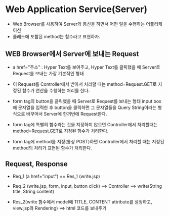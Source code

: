 # Web Application Service(Server)
* Web Browser를 사용하여 Server와 통신을 하면서 어떤 일을 수행하는 어플리케이션
* 클래스에 포함된 method는 함수라고 표현하자.

## WEB Browser에서 Server에 보내는 Request
* a href="주소" : Hyper Text를 보여주고, Hyper Text를 클릭했을 때
Server로 Request를 보내는 가장 기본적인 형태

* 이 Request를 Controller에서 받아서 처리할 때는
 method=Request.GET로 지정된 함수가 연산을 수행하는 처리를 한다.
 
 * form tag의 button을 클릭했을 때 Server로 Request를 보내는 형태
 input box에 문자열을 입력한 후 button을 클릭하면 그 문자열들을
 Query String이라는 형식으로 바꾸어서 Server에 한꺼번에 Request한다.
 
 * form tag에 특별히 함수라는 것을 지정하지 않으면 Controller에서
 처리할때는 method=Request.GET로 지정된 함수가 처리한다.
 * form tag에 method를 지정(통상 POST)하면 Controller에서 처리할 때는
 지정된 method의 처리가 표현된 함수가 처리한다.
 
 ## Request, Response
 * Req_1 (a href="input") == Res_1 (write.jsp)
 
 * Req_2 (write.jsp, form, input, button click)
   ==> Controller
   ==> write(String title, String content)
   
 * Res_2(write 함수에서 model에 TITLE, CONTENT attribute를 설정하고,
 view.jsp와 Rendering)
 ==> html 코드를 보내주기